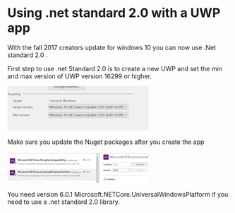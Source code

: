 # Using .net standard 2.0 with a UWP app

With the fall 2017 creators update for windows 10 you can now use .Net standard 2.0 .



First step to use .net Standard 2.0 is to create a new UWP and set the min and max version of UWP version 16299 or higher.






![UWP version](/images/UWPVersion.png)






Make sure you update the Nuget packages after you create the app




![UWP Nuget](/images/UWPNuget.png)










You need version 6.0.1  Microsoft.NETCore.UniversalWindowsPlatform if you need to use a .net standard 2.0 library.




